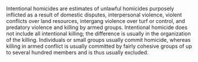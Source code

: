Intentional homicides are estimates of unlawful homicides purposely inflicted as a result of domestic disputes, interpersonal violence, violent conflicts over land resources, intergang violence over turf or control, and predatory violence and killing by armed groups. Intentional homicide does not include all intentional killing; the difference is usually in the organization of the killing. Individuals or small groups usually commit homicide, whereas killing in armed conflict is usually committed by fairly cohesive groups of up to several hundred members and is thus usually excluded.